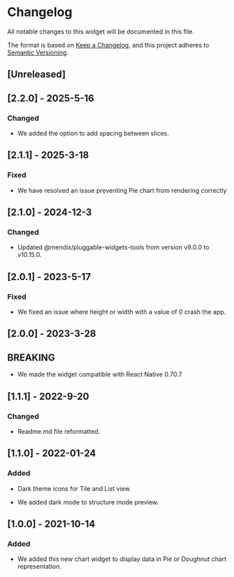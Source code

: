 # Changelog

All notable changes to this widget will be documented in this file.

The format is based on [Keep a Changelog](https://keepachangelog.com/en/1.0.0/), and this project adheres to [Semantic Versioning](https://semver.org/spec/v2.0.0.html).

## [Unreleased]

## [2.2.0] - 2025-5-16

### Changed

-   We added the option to add spacing between slices.

## [2.1.1] - 2025-3-18

### Fixed

-   We have resolved an issue preventing Pie chart from rendering correctly

## [2.1.0] - 2024-12-3

### Changed

-   Updated @mendix/pluggable-widgets-tools from version v9.0.0 to v10.15.0.

## [2.0.1] - 2023-5-17

### Fixed

-   We fixed an issue where height or width with a value of 0 crash the app.

## [2.0.0] - 2023-3-28

## BREAKING

-   We made the widget compatible with React Native 0.70.7

## [1.1.1] - 2022-9-20

### Changed

-   Readme.md file reformatted.

## [1.1.0] - 2022-01-24

### Added

-   Dark theme icons for Tile and List view.

-   We added dark mode to structure mode preview.

## [1.0.0] - 2021-10-14

### Added

-   We added this new chart widget to display data in Pie or Doughnut chart representation.
